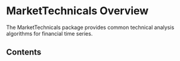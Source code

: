 # MarketTechnicals Overview

The MarketTechnicals package provides common technical analysis algorithms
for financial time series.


## Contents

```@contents
```
